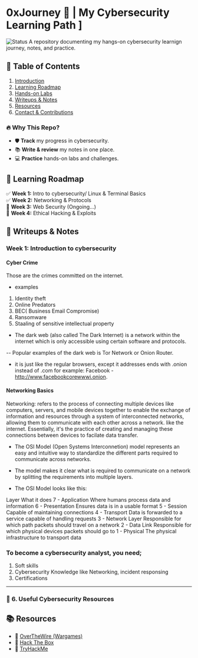 # 0xJourney 🔐 | My Cybersecurity Learning Path ]

![Status](https://img.shields.io/badge/Status-Active-green)
A repository documenting my hangs-on cybersecurity learnign journey, notes, and practice.

## 📖 Table of Contents

1. [Introduction](#introduction)
2. [Learning Roadmap](#learning-roadmap)
3. [Hands-on Labs](#hands-on-labs)
4. [Writeups & Notes](#writeups--notes)
5. [Resources](#resources)
6. [Contact & Contributions](#contact--contributions)

### 🔥 Why This Repo?

- 🛡️ **Track** my progress in cybersecurity.
- 📚 **Write & review** my notes in one place.
- 💻 **Practice** hands-on labs and challenges.

## 📌 Learning Roadmap

✅ **Week 1:** Intro to cybersecurity/ Linux & Terminal Basics  
✅ **Week 2:** Networking & Protocols  
🔲 **Week 3:** Web Security (Ongoing...)  
🔲 **Week 4:** Ethical Hacking & Exploits

## 📝 Writeups & Notes

### Week 1: Introduction to cybersecurity
#### Cyber Crime
Those are the crimes committed on the internet. 
- examples 
1. Identity theft 
2. Online Predators 
3. BEC( Business Email Compromise)
4. Ransomware 
5. Staaling of sensitive intellectual property 
 
- The dark web (also called The Dark Internet) is a network within the internet which is only accessible using certain software and protocols. 

-- Popular examples of the dark web is Tor Network or Onion Router.  
- it is just like the regular browsers, except it addresses ends with .onion instead of .com
for example: Facebook - http://www.facebookcorewwwi.onion. 

#### Networking Basics 
Networking: refers to the process of connecting multiple devices like computers, servers, and mobile devices together to enable the exchange of information and resources through a system of interconnected networks, allowing them to communicate with each other across a network. like the internet. Essentially, it's the practice of creating and managing these connections between devices to facilate data transfer. 

- The OSI Model (Open Systems Interconnetion) model represents an easy and intuitive way to standardize the different parts required to communicate across networks. 

- The model makes it clear what is required to communicate on a network by splitting the requirements into multiple layers. 

- The OSI Model looks like this: 

Layer                                                            	What it does
7 - Application	                                         Where humans process data and information
6 - Presentation	                                       Ensures data is in a usable format
5 - Session                                              Capable of maintaining connections
4 - Transport	                                           Data is forwarded to a service capable of handling requests
3 - Network Layer                                        Responsible for which path packets should travel on a network
2 - Data Link	                                           Responsible for which physical devices packets should go to
1 - Physical                                             The physical infrastructure to transport data


### To become a cybersecurity analyst, you need;
1. Soft skills 
2. Cybersecurity Knowledge like Networking, incident responsing 
3. Certifications











<!-- footer -->

---

### 🔗 **6. Useful Cybersecurity Resources**
## 📚 Resources

- 🔹 [OverTheWire (Wargames)](https://overthewire.org)
- 🔹 [Hack The Box](https://www.hackthebox.com)
- 🔹 [TryHackMe](https://tryhackme.com)
```
